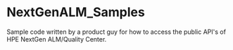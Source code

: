 # NextGenALM_Samples
Sample code written by a product guy for how to access the public API's of HPE NextGen ALM/Quality Center.
